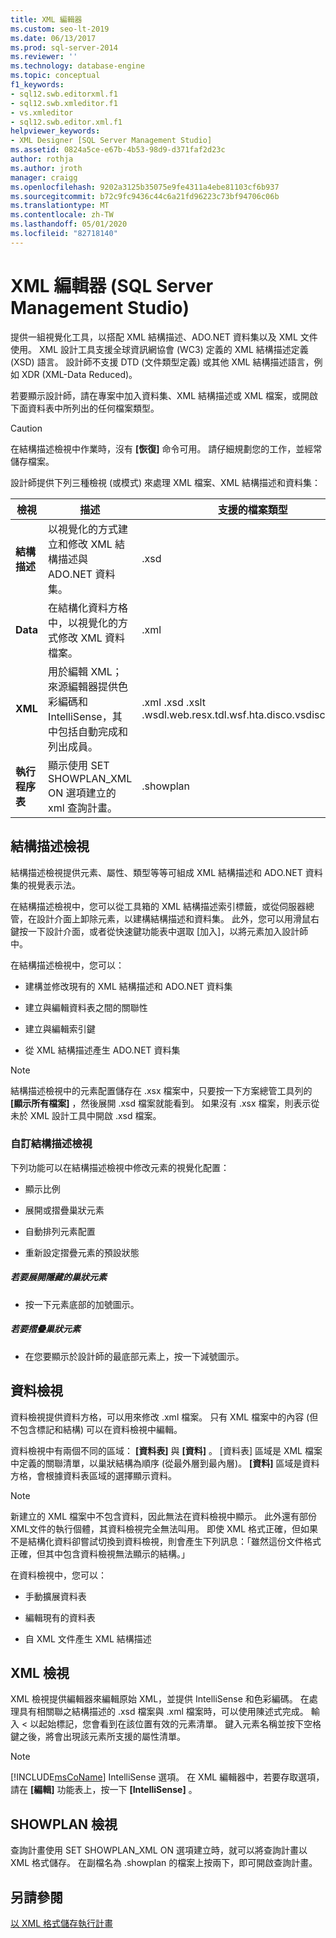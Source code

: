 ```yaml
---
title: XML 編輯器
ms.custom: seo-lt-2019
ms.date: 06/13/2017
ms.prod: sql-server-2014
ms.reviewer: ''
ms.technology: database-engine
ms.topic: conceptual
f1_keywords:
- sql12.swb.editorxml.f1
- sql12.swb.xmleditor.f1
- vs.xmleditor
- sql12.swb.editor.xml.f1
helpviewer_keywords:
- XML Designer [SQL Server Management Studio]
ms.assetid: 0824a5ce-e67b-4b53-98d9-d371faf2d23c
author: rothja
ms.author: jroth
manager: craigg
ms.openlocfilehash: 9202a3125b35075e9fe4311a4ebe81103cf6b937
ms.sourcegitcommit: b72c9fc9436c44c6a21fd96223c73bf94706c06b
ms.translationtype: MT
ms.contentlocale: zh-TW
ms.lasthandoff: 05/01/2020
ms.locfileid: "82718140"
---
```

# <a name="xml-editor-sql-server-management-studio"></a>XML 編輯器 (SQL Server Management Studio)
  提供一組視覺化工具，以搭配 XML 結構描述、ADO.NET 資料集以及 XML 文件使用。 XML 設計工具支援全球資訊網協會 (WC3) 定義的 XML 結構描述定義 (XSD) 語言。 設計師不支援 DTD (文件類型定義) 或其他 XML 結構描述語言，例如 XDR (XML-Data Reduced)。  
  
 若要顯示設計師，請在專案中加入資料集、XML 結構描述或 XML 檔案，或開啟下面資料表中所列出的任何檔案類型。  
  
> [!CAUTION]  
>  在結構描述檢視中作業時，沒有 **[恢復]** 命令可用。 請仔細規劃您的工作，並經常儲存檔案。  
  
 設計師提供下列三種檢視 (或模式) 來處理 XML 檔案、XML 結構描述和資料集：  
  
|檢視|描述|支援的檔案類型|  
|----------|-----------------|--------------------------|  
|**結構描述**|以視覺化的方式建立和修改 XML 結構描述與 ADO.NET 資料集。|.xsd|  
|**Data**|在結構化資料方格中，以視覺化的方式修改 XML 資料檔案。|.xml|  
|**XML**|用於編輯 XML；來源編輯器提供色彩編碼和 IntelliSense，其中包括自動完成和列出成員。|.xml .xsd .xslt .wsdl.web.resx.tdl.wsf.hta.disco.vsdisco.config|  
|**執行程序表**|顯示使用 SET SHOWPLAN_XML ON 選項建立的 xml 查詢計畫。|.showplan|  
  
## <a name="schema-view"></a>結構描述檢視  
 結構描述檢視提供元素、屬性、類型等等可組成 XML 結構描述和 ADO.NET 資料集的視覺表示法。  
  
 在結構描述檢視中，您可以從工具箱的 XML 結構描述索引標籤，或從伺服器總管，在設計介面上卸除元素，以建構結構描述和資料集。 此外，您可以用滑鼠右鍵按一下設計介面，或者從快速鍵功能表中選取 [加入]，以將元素加入設計師中。  
  
 在結構描述檢視中，您可以：  
  
-   建構並修改現有的 XML 結構描述和 ADO.NET 資料集  
  
-   建立與編輯資料表之間的關聯性  
  
-   建立與編輯索引鍵  
  
-   從 XML 結構描述產生 ADO.NET 資料集  
  
> [!NOTE]  
>  結構描述檢視中的元素配置儲存在 .xsx 檔案中，只要按一下方案總管工具列的 **[顯示所有檔案]** ，然後展開 .xsd 檔案就能看到。 如果沒有 .xsx 檔案，則表示從未於 XML 設計工具中開啟 .xsd 檔案。  
  
### <a name="customizing-schema-view"></a>自訂結構描述檢視  
 下列功能可以在結構描述檢視中修改元素的視覺化配置：  
  
-   顯示比例  
  
-   展開或摺疊巢狀元素  
  
-   自動排列元素配置  
  
-   重新設定摺疊元素的預設狀態  
  
##### <a name="to-expand-hidden-nested-elements"></a>若要展開隱藏的巢狀元素  
  
-   按一下元素底部的加號圖示。  
  
##### <a name="to-collapse-nested-elements"></a>若要摺疊巢狀元素  
  
-   在您要顯示於設計師的最底部元素上，按一下減號圖示。  
  
## <a name="data-view"></a>資料檢視  
 資料檢視提供資料方格，可以用來修改 .xml 檔案。 只有 XML 檔案中的內容 (但不包含標記和結構) 可以在資料檢視中編輯。  
  
 資料檢視中有兩個不同的區域： **[資料表]** 與 **[資料]** 。 [資料表]  區域是 XML 檔案中定義的關聯清單，以巢狀結構為順序 (從最外層到最內層)。 **[資料]** 區域是資料方格，會根據資料表區域的選擇顯示資料。  
  
> [!NOTE]  
>  新建立的 XML 檔案中不包含資料，因此無法在資料檢視中顯示。 此外還有部份 XML文件的執行個體，其資料檢視完全無法叫用。 即使 XML 格式正確，但如果不是結構化資料卻嘗試切換到資料檢視，則會產生下列訊息：「雖然這份文件格式正確，但其中包含資料檢視無法顯示的結構。」  
  
 在資料檢視中，您可以：  
  
-   手動擴展資料表  
  
-   編輯現有的資料表  
  
-   自 XML 文件產生 XML 結構描述  
  
## <a name="xml-view"></a>XML 檢視  
 XML 檢視提供編輯器來編輯原始 XML，並提供 IntelliSense 和色彩編碼。 在處理具有相關聯之結構描述的 .xsd 檔案與 .xml 檔案時，可以使用陳述式完成。 輸入 \< 以起始標記，您會看到在該位置有效的元素清單。 鍵入元素名稱並按下空格鍵之後，將會出現該元素所支援的屬性清單。  
  
> [!NOTE]  
>  [!INCLUDE[msCoName](../../includes/msconame-md.md)] IntelliSense 選項。 在 XML 編輯器中，若要存取選項，請在 **[編輯]** 功能表上，按一下 **[IntelliSense]** 。  
  
## <a name="showplan-view"></a>SHOWPLAN 檢視  
 查詢計畫使用 SET SHOWPLAN_XML ON 選項建立時，就可以將查詢計畫以 XML 格式儲存。 在副檔名為 .showplan 的檔案上按兩下，即可開啟查詢計畫。  
  
## <a name="see-also"></a>另請參閱  
 [以 XML 格式儲存執行計畫](../performance/save-an-execution-plan-in-xml-format.md)  
  
  

